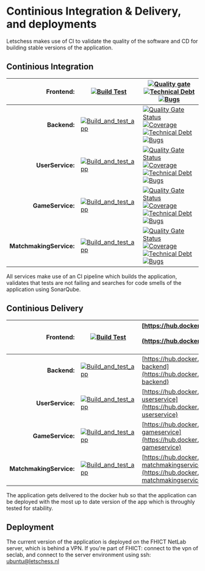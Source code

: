 # Continious Integration & Delivery, and deployments
Letschess makes use of CI to validate the quality of the software and CD for building stable versions of the application.
## Continious Integration
|**Frontend:**|[![Build Test](https://github.com/LuukEbenau/LetsChess-Front/actions/workflows/build-test.yml/badge.svg)](https://github.com/LuukEbenau/LetsChess-Front/actions/workflows/build-test.yml)|[![Quality gate](https://sonarcloud.io/api/project_badges/quality_gate?project=LuukEbenau_LetsChess-Front)](https://sonarcloud.io/dashboard?id=LuukEbenau_LetsChess-Front)[![Technical Debt](https://sonarcloud.io/api/project_badges/measure?project=LuukEbenau_LetsChess-Front&metric=sqale_index)](https://sonarcloud.io/dashboard?id=LuukEbenau_LetsChess-Front)[![Bugs](https://sonarcloud.io/api/project_badges/measure?project=LuukEbenau_LetsChess-Front&metric=bugs)](https://sonarcloud.io/dashboard?id=LuukEbenau_LetsChess-Front)|
|--:|---|---|
|**Backend:**|[![Build_and_test_app](https://github.com/LuukEbenau/LetsChess-Backend/actions/workflows/build%20and%20test.yml/badge.svg)](https://github.com/LuukEbenau/LetsChess-Backend/actions/workflows/build%20and%20test.yml)|[![Quality Gate Status](https://sonarcloud.io/api/project_badges/measure?project=LuukEbenau_LetsChess-Backend&metric=alert_status)](https://sonarcloud.io/dashboard?id=LuukEbenau_LetsChess-Backend)[![Coverage](https://sonarcloud.io/api/project_badges/measure?project=LuukEbenau_LetsChess-Backend&metric=coverage)](https://sonarcloud.io/dashboard?id=LuukEbenau_LetsChess-Backend)[![Technical Debt](https://sonarcloud.io/api/project_badges/measure?project=LuukEbenau_LetsChess-Backend&metric=sqale_index)](https://sonarcloud.io/dashboard?id=LuukEbenau_LetsChess-Backend)[![Bugs](https://sonarcloud.io/api/project_badges/measure?project=LuukEbenau_LetsChess-Backend&metric=bugs)](https://sonarcloud.io/dashboard?id=LuukEbenau_LetsChess-Backend)|
|**UserService:**|[![Build_and_test_app](https://github.com/LuukEbenau/LetsChess-UserService/actions/workflows/build%20and%20test.yml/badge.svg)](https://github.com/LuukEbenau/LetsChess-UserService/actions/workflows/build%20and%20test.yml)|[![Quality Gate Status](https://sonarcloud.io/api/project_badges/measure?project=LuukEbenau_LetsChess-UserService&metric=alert_status)](https://sonarcloud.io/dashboard?id=LuukEbenau_LetsChess-UserService) [![Coverage](https://sonarcloud.io/api/project_badges/measure?project=LuukEbenau_LetsChess-UserService&metric=coverage)](https://sonarcloud.io/dashboard?id=LuukEbenau_LetsChess-UserService)[![Technical Debt](https://sonarcloud.io/api/project_badges/measure?project=LuukEbenau_LetsChess-UserService&metric=sqale_index)](https://sonarcloud.io/dashboard?id=LuukEbenau_LetsChess-UserService)[![Bugs](https://sonarcloud.io/api/project_badges/measure?project=LuukEbenau_LetsChess-UserService&metric=bugs)](https://sonarcloud.io/dashboard?id=LuukEbenau_LetsChess-UserService)|
|**GameService:**|[![Build_and_test_app](https://github.com/LuukEbenau/LetsChess-GameService/actions/workflows/build%20and%20test.yml/badge.svg)](https://github.com/LuukEbenau/LetsChess-GameService/actions/workflows/build%20and%20test.yml)|[![Quality Gate Status](https://sonarcloud.io/api/project_badges/measure?project=LuukEbenau_LetsChess-GameService&metric=alert_status)](https://sonarcloud.io/dashboard?id=LuukEbenau_LetsChess-GameService)[![Coverage](https://sonarcloud.io/api/project_badges/measure?project=LuukEbenau_LetsChess-GameService&metric=coverage)](https://sonarcloud.io/dashboard?id=LuukEbenau_LetsChess-GameService)[![Technical Debt](https://sonarcloud.io/api/project_badges/measure?project=LuukEbenau_LetsChess-GameService&metric=sqale_index)](https://sonarcloud.io/dashboard?id=LuukEbenau_LetsChess-GameService)[![Bugs](https://sonarcloud.io/api/project_badges/measure?project=LuukEbenau_LetsChess-GameService&metric=bugs)](https://sonarcloud.io/dashboard?id=LuukEbenau_LetsChess-GameService)|
|**MatchmakingService:**|[![Build_and_test_app](https://github.com/LuukEbenau/LetsChess-MatchmakingService/actions/workflows/build%20and%20test.yml/badge.svg)](https://github.com/LuukEbenau/LetsChess-MatchmakingService/actions/workflows/build%20and%20test.yml)|[![Quality Gate Status](https://sonarcloud.io/api/project_badges/measure?project=LuukEbenau_LetsChess-MatchmakingService&metric=alert_status)](https://sonarcloud.io/dashboard?id=LuukEbenau_LetsChess-MatchmakingService)[![Coverage](https://sonarcloud.io/api/project_badges/measure?project=LuukEbenau_LetsChess-MatchmakingService&metric=coverage)](https://sonarcloud.io/dashboard?id=LuukEbenau_LetsChess-MatchmakingService)[![Technical Debt](https://sonarcloud.io/api/project_badges/measure?project=LuukEbenau_LetsChess-MatchmakingService&metric=sqale_index)](https://sonarcloud.io/dashboard?id=LuukEbenau_LetsChess-MatchmakingService)[![Bugs](https://sonarcloud.io/api/project_badges/measure?project=LuukEbenau_LetsChess-MatchmakingService&metric=bugs)](https://sonarcloud.io/dashboard?id=LuukEbenau_LetsChess-MatchmakingService)|

All services make use of an CI pipeline which builds the application, validates that tests are not failing and searches for code smells of the application using SonarQube.

## Continious Delivery
|**Frontend:**|[![Build Test](https://github.com/LuukEbenau/LetsChess-Front/actions/workflows/delivery_to_dockerhub.yml/badge.svg)](https://github.com/LuukEbenau/LetsChess-Front/actions/workflows/delivery_to_dockerhub.yml)|[https://hub.docker.com/repository/docker/sacation/letschess-front](https://hub.docker.com/repository/docker/sacation/letschess-front)|
|--:|---|---|
|**Backend:**|[![Build_and_test_app](https://github.com/LuukEbenau/LetsChess-Backend/actions/workflows/delivery_to_dockerhub.yml/badge.svg)](https://github.com/LuukEbenau/LetsChess-Backend/actions/workflows/delivery_to_dockerhub.yml)|[https://hub.docker.com/repository/docker/sacation/letschess-backend](https://hub.docker.com/repository/docker/sacation/letschess-backend)|
|**UserService:**|[![Build_and_test_app](https://github.com/LuukEbenau/LetsChess-UserService/actions/workflows/delivery_to_dockerhub.yml/badge.svg)](https://github.com/LuukEbenau/LetsChess-UserService/actions/workflows/delivery_to_dockerhub.yml)|[https://hub.docker.com/repository/docker/sacation/letschess-userservice](https://hub.docker.com/repository/docker/sacation/letschess-userservice)|
|**GameService:**|[![Build_and_test_app](https://github.com/LuukEbenau/LetsChess-GameService/actions/workflows/delivery_to_dockerhub.yml/badge.svg)](https://github.com/LuukEbenau/LetsChess-GameService/actions/workflows/delivery_to_dockerhub.yml)|[https://hub.docker.com/repository/docker/sacation/letschess-gameservice](https://hub.docker.com/repository/docker/sacation/letschess-gameservice)|
|**MatchmakingService:**|[![Build_and_test_app](https://github.com/LuukEbenau/LetsChess-MatchmakingService/actions/workflows/delivery_to_dockerhub.yml/badge.svg)](https://github.com/LuukEbenau/LetsChess-MatchmakingService/actions/workflows/delivery_to_dockerhub.yml)|[https://hub.docker.com/repository/docker/sacation/letschess-matchmakingservice](https://hub.docker.com/repository/docker/sacation/letschess-matchmakingservice)|


The application gets delivered to the docker hub so that the application can be deployed with the most up to date version of the app which is throughly tested for stability.
## Deployment
The current version of the application is deployed on the FHICT NetLab server, which is behind a VPN.
If you're part of FHICT: connect to the vpn of seclab, and connect to the server environment using 
ssh: ubuntu@letschess.nl

